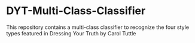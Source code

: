 # DYT-Multi-Class-Classifier
This repository contains a multi-class classifier to recognize the four style types featured in Dressing Your Truth by Carol Tuttle
